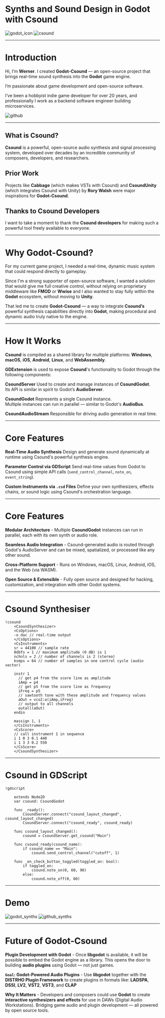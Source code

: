 # Synths and Sound Design in Godot with Csound

![godot_icon](theme/images/godot_icon.svg)
![csound](theme/images/csound.svg)

---

# Introduction

Hi, I’m **Werner**. I created **Godot-Csound** — an open-source project that brings real-time sound synthesis into the **Godot** game engine.

I’m passionate about game development and open-source software.

I’ve been a hobbyist indie game developer for over 20 years, and professionally I work as a backend software engineer building microservices.

![github](theme/images/github.svg)

---

## What is Csound?

**Csound** is a powerful, open-source audio synthesis and signal processing system, developed over decades by an incredible community of composers, developers, and researchers.

## Prior Work

Projects like **Cabbage** (which makes VSTs with Csound) and **CsoundUnity** (which integrates Csound with Unity) by **Rory Walsh** were major inspirations for **Godot-Csound**.

## Thanks to Csound Developers

I want to take a moment to thank the **Csound developers** for making such a powerful tool freely available to everyone.

---

# Why Godot-Csound?

For my current game project, I needed a real-time, dynamic music system that could respond directly to gameplay.

Since I'm a strong supporter of open-source software, I wanted a solution that would give me full creative control, without relying on proprietary middleware like **FMOD** or **Wwise** and I also wanted to stay fully within the **Godot** ecosystem, without moving to **Unity**.

That led me to create **Godot-Csound** — a way to integrate **Csound’s** powerful synthesis capabilities directly into **Godot**, making procedural and dynamic audio truly native to the engine.

---

# How It Works

**Csound** is compiled as a shared library for multiple platforms: **Windows**, **macOS**, **iOS**, **Android**, **Linux**, and **WebAssembly**.

**GDExtension** is used to expose **Csound**'s functionality to Godot through the following components:

**CsoundServer**  Used to create and manage instances of **CsoundGodot**.  
  Its API is similar in spirit to Godot’s **AudioServer**.

**CsoundGodot**  Represents a single Csound instance.  
  Multiple instances can run in parallel — similar to Godot's **AudioBus**.

**CsoundAudioStream**  Responsible for driving audio generation in real time.  

---

# Core Features

**Real-Time Audio Synthesis**  Design and generate sound dynamically at runtime using Csound's powerful synthesis engine.

**Parameter Control via GDScript**  Send real-time values from Godot to Csound using simple API calls (`send_control_channel`, `note_on`, `event_string`).

**Custom Instruments via `.csd` Files**  Define your own synthesizers, effects chains, or sound logic using Csound's orchestration language.

---

# Core Features

**Modular Architecture** - Multiple **CsoundGodot** instances can run in parallel, each with its own synth or audio role.

**Seamless Audio Integration** - Csound-generated audio is routed through Godot's AudioServer and can be mixed, spatialized, or processed like any other sound.

**Cross-Platform Support** - Runs on Windows, macOS, Linux, Android, iOS, and the Web (via WASM).

**Open Source & Extensible** - Fully open source and designed for hacking, customization, and integration with other Godot systems.

---

# Csound Synthesiser

    !csound
		<CsoundSynthesizer>
		<CsOptions>
		-o dac // real-time output
		</CsOptions>
		<CsInstruments>
		sr = 44100 // sample rate
		0dbfs = 1 // maximum amplitude (0 dB) is 1
		nchnls = 2 // number of channels is 2 (stereo)
		ksmps = 64 // number of samples in one control cycle (audio vector)

		instr 1
		  // get p4 from the score line as amplitude
		  iAmp = p4
		  // get p5 from the score line as frequency
		  iFreq = p5
		  // sawtooth tone with these amplitude and frequency values
		  aOut = vco2:a(iAmp,iFreq)
		  // output to all channels
		  outall(aOut)
		endin

		massign 1, 1
		</CsInstruments>
		<CsScore>
		// call instrument 1 in sequence
		i 1 0 3 0.1 440
		i 1 3 3 0.2 550
		</CsScore>
		</CsoundSynthesizer>

---

# Csound in GDScript

    !gdscript

		extends Node2D
		var csound: CsoundGodot

		func _ready():
			CsoundServer.connect("csound_layout_changed", csound_layout_changed)
			CsoundServer.connect("csound_ready", csound_ready)

		func csound_layout_changed():
			csound = CsoundServer.get_csound("Main")

		func csound_ready(csound_name):
			if csound_name == "Main":
				csound.send_control_channel("cutoff", 1)

		func _on_check_button_toggled(toggled_on: bool):
			if toggled_on:
				csound.note_on(0, 60, 90)
			else:
				csound.note_off(0, 60)

---

# Demo

![godot_synths](theme/images/godot-synths.png)
![github_synths](theme/images/github-synths.svg)

---

# Future of Godot-Csound

**Plugin Development with Godot** -
Once **libgodot** is available, it will be possible to embed the Godot engine as a library.
This opens the door to building **audio plugins** using Godot — not just games.

**`Goal`: Godot-Powered Audio Plugins** -
Use **libgodot** together with the **DISTRHO Plugin Framework** to create plugins in formats like: **LADSPA**, **DSSI**, **LV2**, **VST2**, **VST3**, and **CLAP**

**Why It Matters** -
Developers and composers could use **Godot** to create **interactive synthesizers and effects** for use in DAWs (Digital Audio Workstations).
Bridging game audio and plugin development — all powered by open source tools.

